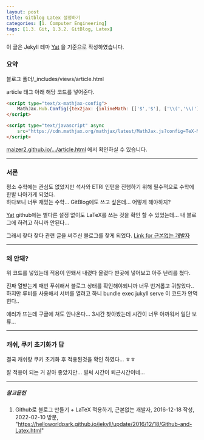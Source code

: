 ```yaml
---
layout: post
title: Gitblog Latex 설정하기
categories: [1. Computer Engineering]
tags: [1.3. Git, 1.3.2. GitBlog, Latex]
---
```


이 글은 Jekyll 테마 [Yat](https://github.com/jeffreytse/jekyll-theme-yat) 을 기준으로 작성하였습니다.

### 요약

블로그 폴더/_includes/views/article.html

article 태그 아래 해당 코드를 넣어준다.

```html
<script type="text/x-mathjax-config">
	MathJax.Hub.Config({tex2jax: {inlineMath: [['$','$'], ['\\(','\\)']]}});
</script>

<script type="text/javascript" async
	src="https://cdn.mathjax.org/mathjax/latest/MathJax.js?config=TeX-MML-AM_CHTML">
</script>
```

[maizer2.github.io/.../article.html](https://github.com/maizer2/maizer2.github.io/blob/main/_includes/views/article.html) 에서 확인하실 수 있습니다.

---

### 서론

평소 수학에는 관심도 없었지만 석사와 ETRI 인턴을 진행하기 위해 필수적으로 수학에 한발 나아가게 되었다.  
하다보니 너무 재밌는 수학... GitBlog에도 쓰고 싶은데... 어떻게 해야하지?

[Yat](https://github.com/jeffreytse/jekyll-theme-yat/blob/master/_posts/2016-01-01-another-test-markdown.md) github에는 별다른 설정 없이도 LaTeX를 쓰는 것을 확인 할 수 있었는데... 내 블로그에 하려고 하니까 안된다...

그래서 찾다 찾다 관련 글을 써주신 블로그를 찾게 되었다. [Link for 근본없는 개발자](https://helloworldpark.github.io/jekyll/update/2016/12/18/Github-and-Latex.html)

---

### 왜 안돼?

위 코드를 넣었는데 적용이 안돼서 내렸다 올렸다 딴곳에 넣어보고 아주 난리를 쳤다.

진짜 열받는게 매번 푸쉬해서 블로그 상태를 확인해야되니까 너무 번거롭고 귀찮았다.. 하지만 루비를 사용해서 서버를 열려고 하니 bundle exec jukyll serve 이 코드가 안먹힌다..

에러가 뜨는데 구글에 쳐도 안나온다... 3시간 찾아봤는데 시간이 너무 아까워서 일단 보류...

---

### 캐쉬, 쿠키 초기화가 답

결국 캐쉬랑 쿠키 초기화 후 적용된것을 확인 하였다... ㅎㅎ

잘 적용이 되는 거 같아 좋았지만... 벌써 시간이 퇴근시간이네... 

---

##### 참고문헌

1. Github로 블로그 만들기 + LaTeX 적용하기, 근본없는 개발자, 2016-12-18 작성, 2022-02-10 방문, "https://helloworldpark.github.io/jekyll/update/2016/12/18/Github-and-Latex.html"